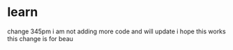 # learn
change 345pm
i am not adding more code and will update i hope this works
this change is for beau
